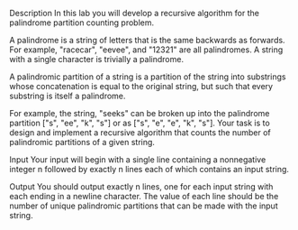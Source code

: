 Description
In this lab you will develop a recursive algorithm for the palindrome partition counting problem. 

A palindrome is a string of letters that is the same backwards as forwards. For example, "racecar", "eevee", and "12321" are all palindromes.  A string with a single character is trivially a palindrome. 

A palindromic partition of a string is a partition of the string into substrings whose concatenation is equal to the original string, but such that every substring is itself a palindrome. 

For example, the string, "seeks" can be broken up into the palindrome partition ["s", "ee", "k", "s"] or as ["s", "e", "e", "k", "s"]. Your task is to design and implement a recursive algorithm that counts the number of palindromic partitions of a given string. 

Input
Your input will begin with a single line containing a nonnegative integer n followed by exactly n lines each of which contains an input string. 

Output
You should output exactly n lines, one for each input string with each ending in a newline character. The value of each line should be the number of unique palindromic partitions that can be made with the input string.
